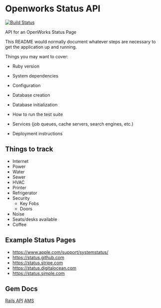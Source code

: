 # Openworks Status API
[![Build Status](https://travis-ci.org/UpstateRuby/openworks-status-api.svg?branch=master&style=flat-square)](https://travis-ci.org/UpstateRuby/openworks-status-api)

API for an OpenWorks Status Page


This README would normally document whatever steps are necessary to get the
application up and running.

Things you may want to cover:

* Ruby version

* System dependencies

* Configuration

* Database creation

* Database initialization

* How to run the test suite

* Services (job queues, cache servers, search engines, etc.)

* Deployment instructions


## Things to track

* Internet
* Power
* Water
* Sewer
* HVAC
* Printer
* Refrigerator
* Security
  * Key Fobs
  * Doors
* Noise
* Seats/desks available
* Coffee

## Example Status Pages

  * https://www.apple.com/support/systemstatus/
  * https://status.github.com
  * https://status.stripe.com
  * https://status.digitalocean.com
  * https://status.simple.com

## Gem Docs

[Rails API](https://github.com/rails-api/rails-api)
[AMS](https://github.com/rails-api/active_model_serializers)
